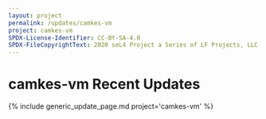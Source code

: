 ```yaml
---
layout: project
permalink: /updates/camkes-vm
project: camkes-vm
SPDX-License-Identifier: CC-BY-SA-4.0
SPDX-FileCopyrightText: 2020 seL4 Project a Series of LF Projects, LLC.
---
```

# camkes-vm Recent Updates

{% include generic_update_page.md project='camkes-vm' %}
